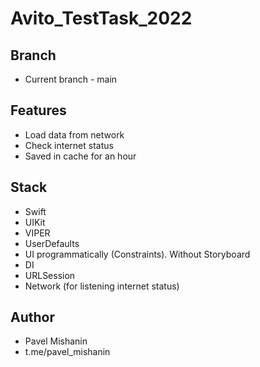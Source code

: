 # Avito_TestTask_2022

## Branch
- Current branch - main

## Features
- Load data from network
- Check internet status
- Saved in cache for an hour

## Stack
- Swift
- UIKit
- VIPER
- UserDefaults
- UI programmatically (Constraints). Without Storyboard
- DI
- URLSession
- Network (for listening internet status)

## Author
- Pavel Mishanin
- t.me/pavel_mishanin
